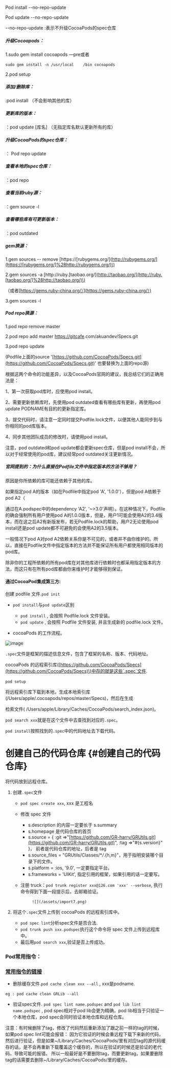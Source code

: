 Pod install --no-repo-update

Pod update --no-repo-update

--no-repo-update :表示不升级CocoaPods的spec仓库

##### 升级Cocoapods：

1.sudo gem install cocoapods —pre或者

```
sudo gem install -n /usr/local    /bin cocoapods
```

2.pod setup

##### 添加/删除库：

:pod install  （不会影响其他的库）

##### 更新库的版本：

：pod update \[库名\] （无指定库名默认更新所有的库）

##### 升级CocoaPods的spec仓库：

： Pod repo update

##### 查看本地的spec仓库：

：pod repo

##### 查看当前ruby源：

：gem source -l

##### 查看哪些库有可更新版本：

：pod outdated

##### gem换源：

1.gem sources -- remove [https://\[rubygems.org/\]\(http://rubygems.org/](https://[rubygems.org/]%28http://rubygems.org/)\)

2.gem sources -a [http://ruby.\[taobao.org/\]\(http://taobao.org/](http://ruby.[taobao.org/]%28http://taobao.org/)\)

（或者[https://gems.ruby-china.org/）](https://gems.ruby-china.org/）)

3.gem sources -l

##### Pod repo换源：

1.pod repo remove master

2.pod repo add master [https://gitcafe](https://gitcafe).com/akuandev/Specs.git

3.pod repo update

\(Podfile上面的source '[https://github.com/CocoaPods/Specs.git](https://github.com/CocoaPods/Specs.git)' 也要替换为上面的repo源\)

根据这两个命令的功能差异，以及CocoaPods官网的建议，我总结它们的正确用法是：

1、第一次获取pod库时，应使用pod install。

2、需要更新依赖库时，先使用pod outdated查看有哪些库有更新，再使用pod update PODNAME有目的的更新指定库。

3、提交代码时，请注意一定同时提交Podfile.lock文件，以便其他人能同步到与你相同的pod库版本。

4、同步其他团队成员的修改时，请使用pod install。

注意，pod outdated和pod update都会更新spec仓库，但是pod install不会，所以对于经常使用的pod库，建议经常pod outdated关注更新情况。

##### 官网提到的：为什么直接在Podfile文件中指定版本的方法不够用？

原因是你所依赖的库可能还依赖于其他的库。

如果指定pod A的版本（如在Podfile中指定pod 'A', '1.0.0'），但是pod A依赖于pod A2（

通过在A.podspec中的dependency 'A2', '~&gt;3.0'声明）。在这种情况下，Podfile的确会强制所有用户使用pod A的1.0.0版本，但是，用户1可能会使用A2的3.4版本，而在这之后A2有新版发布，若无Podfile.lock的帮助，用户2无论使用pod install还是pod update都不可避免的会使用A2的3.5版本。

一般情况下pod A对pod A2依赖关系你是不可见的，或者并不由你维护的。所以，直接在Podfile文件中指定版本的方法并不能保证所有用户都使用相同版本的pod库。

除非你的工程所依赖的所有pod库在对其他库进行依赖时也都采用指定版本的方法，而这只有在所有pod库都由你来维护时才能够得到保证。

#### 通过CocoaPod集成第三方:

创建 podfile 文件.`pod init`

* `pod install`与`pod update`区别

  * `pod install`
    , 会按照 Podfile.lock 文件安装。
  * `pod update`
    , 会按照 Podfile 文件安装, 并且生成新的 podfile.lock 文件。

* cocoaPods 的工作流程。

![](https://note.youdao.com/yws/api/personal/file/WEBd50919a5f5ff88057b236f10939dd6fa?method=download&shareKey=aed0112a817ec583590d3a0bfe5ffb9c "image")

`.spec`文件是框架的描述信息文件，包含了框架的名称、版本、代码地址。

cocoaPods 的远程索引库\([https://github.com/CocoaPods/Specs](https://github.com/CocoaPods/Specs)\)中存的就是这些`.spec`文件.

`pod setup`

将远程索引库下载到本地，生成本地索引库\(/Users/apple/.cocoapods/repos/master/Specs\)，然后在生成

检索文件\( /Users/apple/Library/Caches/CocoaPods/search\_index.json\)。

`pod search xxx`就是在这个文件中去查找到对应的`.spec`。

`pod install`按照找到的`.spec`中的代码地址去下载代码。



# 创建自己的代码仓库 {#创建自己的代码仓库}

将代码放到远程仓库。

1. 创建`.spec`文件

   * `pod spec create xxx`, xxx 是工程名

   * 修改 spec 文件

     * s.description 的内容一定要长于 s.summary
     * s.homepage 是代码仓库的首页
     * s.source = { :git =&gt;"[https://github.com/GR-harry/GRUtils.git](https://github.com/GR-harry/GRUtils.git)", :tag =&gt;"\#{s.version}" }， 前者是代码仓库的地址，后者是 tag
     * s.source\_files = "GRUtils/Classes/\*_/_.{h,m}"，用于指明安装哪个目录下的文件。
     * s.platform = :ios, '9.0', 一定要指定平台。
     * s.frameworks = 'UIKit', 指定引用的框架，如果引用的话一定要写。

   * 注册 truck：`pod trunk register xxx@126.com 'xxx' --verbose`, 执行命令得到下面一段提示后，去邮箱验证。

              ![](/assets/import7.png)

2. 将这个`.spec`文件上传到 cocoaPods 的远程索引库中。

   * `pod spec lint`分析spec文件是否合法.
   * `pod trunk push xxx.podspec`执行这个命令将 spec 文件上传到远程库中。
   * 最后用`pod search xxx`,验证是否上传成功。

### Pod常用指令：

### [常用指令的链接](http://note.youdao.com/)

* 删除缓存文件.`pod cache clean xxx --all`
  , xxx是podname.

```
eg : pod cache clean GRLib --all
```

* 验证spec文件.
  `pod spec lint name.podspec`
  and
  `pod lib lint name.podspec`
  , pod spec相对于pod lib会更为精确，pod lib相当于只验证一个本地仓库，pod spec会同时验证本地仓库和远程仓库。

注意：有时候删除了tag，修改了代码然后重新添加了跟之前一样的tag的时候，如果pod spec lint可能会报错： 因为它验证的时候会重远程下载下来新的代码，然后进行验证，但是如果~/Library/Caches/CocoaPods/里有对应tag的源代码缓存的话，是不会再重新下载覆盖这个缓存的，所以在验证的时候还是验证的老代码，导致可能的报错。 所以一般最好是不要删除tag，而要更新tag。如果要删除tag的话需要去删除~/Library/Caches/CocoaPods/里的缓存。  




